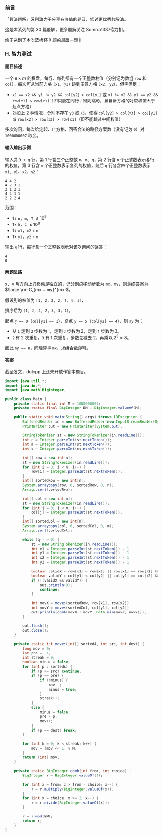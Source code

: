 ### 前言

「算法题解」系列致力于分享有价值的题目、探讨更优秀的解法。

这是本系列的第 30 篇题解，更多题解关注 Somnia1337@力扣。

终于来到了本次蓝桥杯 8 题的最后一题🙌

### H. 智力测试

#### 题目描述

一个 $n \times m$ 的棋盘，每行、每列都有一个正整数权值（分别记为数组 `row` 和 `col`），每次可从当前方格 `(x1, y1)` 跳到任意方格 `(x2, y2)`，但需满足：

- `x1 == x2 && y1 != y2 && col[y2] > col[y1]` 或 `x1 != x2 && y1 == y2 && row[x2] > row[x1]`（即只能在同行 / 同列跳动，且目标方格的对应权值大于起点方格）
- 对如上 2 种情况，分别不存在 `y3` 或 `x3`，使得 `col[y2] > col[y3] > col[y1]` 或 `row[x2] > row[x3] > row[x1]`（即不能跳过中间权值）

多次询问，每次给定起、止方格，回答合法的路径方案数（没有记为 `0`）对 `1000000007` 取余。

#### 输入输出示例

输入共 `3 + q` 行，第 1 行含三个正整数 `n`、`m`、`q`，第 2 行含 `n` 个正整数表示各行的权值，第 3 行含 `m` 个正整数表示各列的权值，随后 `q` 行各含四个正整数表示 `x1`、`y1`、`x2`、`y2`：

```text
4 4 2
4 2 3 1
2 1 2 1
4 4 1 1
2 2 2 4
```

范围：

- $1 \leqslant$ `n`，`m`，`T` $\leqslant 10^5$
- $1 \leqslant$ `R`，`C` $\leqslant 10^8$
- $1 \leqslant$ `x1`，`x2` $\leqslant$ `n`
- $1 \leqslant$ `y1`，`y2` $\leqslant$ `m`

输出 `q` 行，每行含一个正整数表示对该次询问的回答：

```text
4
0
```

#### 解题思路

x、y 两方向上的移动是独立的，记分别的移动步数为 `mx`、`my`，则最终答案为 $\large \rm C_{mx + my}^{mx}$。

假设列的权值为 `[1, 2, 3, 2, 2, 4, 3]`，

排序后为 `[1, 2, 2, 2, 3, 3, 4]`，

起点 `y == 0`（`col[y1] == 1`），终点 `y == 5`（`col[y2] == 4`），则 `my` 为：

- 从 `1` 走到 `2` 步数为 $1$，走到 `3` 步数为 $2$，走到 `4` 步数为 $3$。
- `2` 有 $2$ 次重复，`3` 有 $1$ 次重复，步数先减去 $2$，再乘以 $2^3 = 8$。

因此 `my == 8`，同理算得 `mx`，求组合数即可。

#### 答案

截至发文，dotcpp 上还未开放作答本题目。

```java
import java.util.*;
import java.io.*;
import java.math.BigInteger;

public class Main {
    private static final int M = 1000000007;
    private static final BigInteger BM = BigInteger.valueOf(M);
    
    public static void main(String[] args) throws IOException {
        BufferedReader in = new BufferedReader(new InputStreamReader(System.in));
        PrintWriter out = new PrintWriter(System.out);
        
        StringTokenizer st = new StringTokenizer(in.readLine());
        int n = Integer.parseInt(st.nextToken());
        int m = Integer.parseInt(st.nextToken());
        int q = Integer.parseInt(st.nextToken());
        
        int[] row = new int[n];
        st = new StringTokenizer(in.readLine());
        for (int i = 0; i < n; i++) {
            row[i] = Integer.parseInt(st.nextToken());
        }
        int[] sortedRow = new int[n];
        System.arraycopy(row, 0, sortedRow, 0, n);
        Arrays.sort(sortedRow);
        
        int[] col = new int[m];
        st = new StringTokenizer(in.readLine());
        for (int j = 0; j < m; j++) {
            col[j] = Integer.parseInt(st.nextToken());
        }
        int[] sortedCol = new int[m];
        System.arraycopy(col, 0, sortedCol, 0, m);
        Arrays.sort(sortedCol);
        
        while (q-- > 0) {
            st = new StringTokenizer(in.readLine());
            int x1 = Integer.parseInt(st.nextToken()) - 1;
            int y1 = Integer.parseInt(st.nextToken()) - 1;
            int x2 = Integer.parseInt(st.nextToken()) - 1;
            int y2 = Integer.parseInt(st.nextToken()) - 1;
            
            boolean validX = row[x1] < row[x2] || row[x1] == row[x2] && x1 == x2;
            boolean validY = col[y1] < col[y2] || col[y1] == col[y2] && y1 == y2;
            if (!(validX && validY)) {
                out.println(0);
                continue;
            }
            
            int movX = moves(sortedRow, row[x1], row[x2]);
            int movY = moves(sortedCol, col[y1], col[y2]);
            out.println(comb(movX + movY, Math.min(movX, movY)));
        }
        
        out.flush();
        out.close();
    }
    
    private static int moves(int[] sortedA, int src, int dest) {
        long mov = 0;
        int pre = -1;
        int streak = 0;
        boolean minus = false;
        for (int p : sortedA) {
            if (p <= src) continue;
            if (p == pre) {
                if (!minus) {
                    mov--;
                    minus = true;
                }
                streak++;
            }
            else {
                minus = false;
                pre = p;
                mov++;
            }
            if (p == dest) break;
        }
        
        for (int k = 0; k < streak; k++) {
            mov = (mov << 1) % M;
        }
        return (int) mov;
    }
    
    private static BigInteger comb(int from, int choice) {
        BigInteger r = BigInteger.valueOf(1);
        
        for (int x = from; x > from - choice; x--) {
            r = r.multiply(BigInteger.valueOf(x));
        }
        for (int x = choice; x >= 2; x--) {
            r = r.divide(BigInteger.valueOf(x));
        }
        
        r = r.mod(BM);
        return r;
    }
}
```